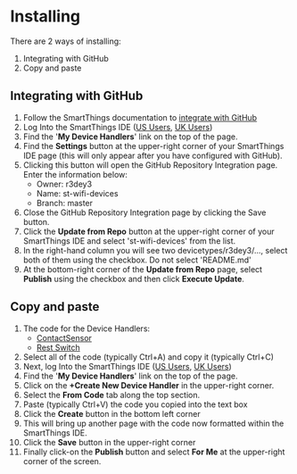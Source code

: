 # Installing
There are 2 ways of installing:

1. Integrating with GitHub
1. Copy and paste

## Integrating with GitHub
1. Follow the SmartThings documentation to [integrate with GitHub](http://docs.smartthings.com/en/latest/tools-and-ide/github-integration.html)
1. Log Into the SmartThings IDE ([US Users](https://graph.api.smartthings.com/), [UK Users](https://graph-eu01-euwest1.api.smartthings.com/))
1. Find the '**My Device Handlers**' link on the top of the page.
1. Find the **Settings** button at the upper-right corner of your SmartThings IDE page (this will only appear after you have configured with GitHub).
1. Clicking this button will open the GitHub Repository Integration page. Enter the information below:
   * Owner: r3dey3
   * Name: st-wifi-devices
   * Branch: master
1. Close the GitHub Repository Integration page by clicking the Save button.
1. Click the **Update from Repo** button at the upper-right corner of your SmartThings IDE and select 'st-wifi-devices' from the list.
1. In the right-hand column you will see two devicetypes/r3dey3/..., select both of them using the checkbox. Do not select 'README.md'
1. At the bottom-right corner of the **Update from Repo** page, select **Publish** using the checkbox and then click **Execute Update**.

## Copy and paste
1. The code for the Device Handlers:
   * [ContactSensor](https://raw.githubusercontent.com/r3dey3/st-wifi-devices/master/smartapps/r3dey3/devicetypes/r3dey3/wifi-contact-sensor.src/wifi-contact-sensor.groovy)
   * [Rest Switch](https://raw.githubusercontent.com/r3dey3/st-wifi-devices/master/smartapps/r3dey3/devicetypes/r3dey3/rest-switch.src/rest-switch.groovy)
1. Select all of the code (typically Ctrl+A) and copy it (typically Ctrl+C)
1. Next, log Into the SmartThings IDE ([US Users](https://graph.api.smartthings.com/), [UK Users](https://graph-eu01-euwest1.api.smartthings.com/))
1. Find the '**My Device Handlers**' link on the top of the page.
1. Click on the **+Create New Device Handler** in the upper-right corner.
1. Select the **From Code** tab along the top section.
1. Paste (typically Ctrl+V) the code you copied into the text box
1. Click the **Create** button in the bottom left corner
1. This will bring up another page with the code now formatted within the SmartThings IDE.
1. Click the **Save** button in the upper-right corner
1. Finally click-on the **Publish** button and select **For Me** at the upper-right corner of the screen.


